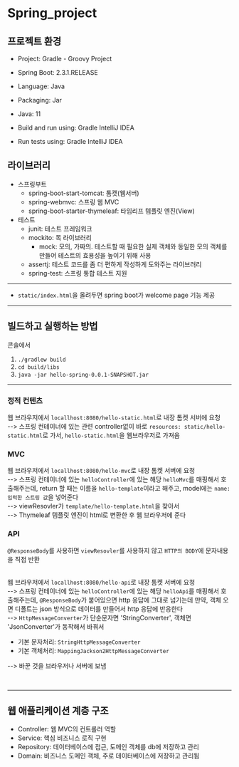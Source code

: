 # Spring_project

## 프로젝트 환경
* Project: Gradle - Groovy Project
* Spring Boot: 2.3.1.RELEASE
* Language: Java
* Packaging: Jar
* Java: 11


* Build and run using: Gradle IntelliJ IDEA
* Run tests using: Gradle IntelliJ IDEA

## 라이브러리
* 스프링부트
  * spring-boot-start-tomcat: 톰캣(웹서버)
  * spring-webmvc: 스프링 웹 MVC
  * spring-boot-starter-thymeleaf: 타임리프 템플릿 엔진(View)
* 테스트
  * junit: 테스트 프레임워크
  * mockito: 목 라이브러리
    * mock: 모의, 가짜의. 테스트할 때 필요한 실제 객체와 동일한 모의 객체를 만들어 테스트의 효용성을 높이기 위해 사용
  * assertj: 테스트 코드를 좀 더 편하게 작성하게 도와주는 라이브러리
  * spring-test: 스프링 통합 테스트 지원

<hr>

* ```static/index.html```을 올려두면 spring boot가 welcome page 기능 제공

<hr>

## 빌드하고 실행하는 방법

콘솔에서
1. ```./gradlew build```
2. ```cd build/libs```
3. ```java -jar hello-spring-0.0.1-SNAPSHOT.jar```

<hr>

### 정적 컨텐츠
웹 브라우저에서 ``locallhost:8080/hello-static.html``로 내장 톰켓 서버에 요청   
--> 스프링 컨테이너에 있는 관련 controller없이 바로 ``resources: static/hello-static.html``로 가서,
``hello-static.html``을 웹브라우저로 가져옴

### MVC
웹 브라우저에서 ``locallhost:8080/hello-mvc``로 내장 톰켓 서버에 요청   
--> 스프링 컨테이너에 있는 ``helloController``에 있는 해당 ``helloMvc``를 매핑해서 호출해주는데,
return 할 때는 이름을 ``hello-template``이라고 해주고,
model에는 ``name:입력한 스트링 값``을 넣어준다     
--> viewResovler가 ``template/hello-template.html``을 찾아서     
--> Thymeleaf 템플릿 엔진이 html로 변환한 후 웹 브라우저에 준다

### API
``@ResponseBody``를 사용하면 ``viewResovler``를 사용하지 않고 ``HTTP의 BODY``에 문자내용을 직접 반환
<br><br> 

웹 브라우저에서 ``locallhost:8080/hello-api``로 내장 톰켓 서버에 요청   
--> 스프링 컨테이너에 있는 ``helloController``에 있는 해당 ``helloApi``를 매핑해서 호출해주는데,
``@ResponseBody``가 붙어있으면 http 응답에 그대로 넘기는데 만약, 객체 오면 디폴트는 json 방식으로 데이터를 만들어서 http 응답에 반응한다     
--> ``HttpMessageConverter``가 단순문자면 'StringConverter', 객체면 'JsonConverter'가 동작해서 바꿔서 
  * 기본 문자처리: ``StringHttpMessageConverter``
  * 기본 객체처리: ``MappingJackson2HttpMessageConverter``

--> 바꾼 것을 브라우저나 서버에 보냄

<br>
<hr>

## 웹 애플리케이션 계층 구조
* Controller: 웹 MVC의 컨트롤러 역할
* Service: 핵심 비즈니스 로직 구현
* Repository: 데이터베이스에 접근, 도메인 객체를 db에 저장하고 관리
* Domain: 비즈니스 도메인 객체, 주로 데이터베이스에 저장하고 관리됨